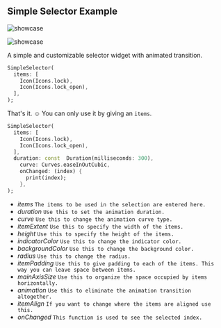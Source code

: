 ## Simple Selector Example

![showcase](https://github.com/sameteyisan/simple_selector/blob/main/sample.gif)

![showcase](https://github.com/sameteyisan/simple_selector/blob/main/sample_2.gif)

A simple and customizable selector widget with animated transition.

```dart
SimpleSelector(
  items: [
    Icon(Icons.lock),
    Icon(Icons.lock_open),
  ],
);
```

That's it. ☺️ You can only use it by giving an ``items``.

```dart
SimpleSelector(
  items: [
    Icon(Icons.lock),
    Icon(Icons.lock_open),
  ],
  duration: const  Duration(milliseconds: 300),
	curve: Curves.easeInOutCubic,
	onChanged: (index) {
	  print(index);
	},
);
```

 - *items*  `The items to be used in the selection are entered here.`
 - *duration*  `Use this to set the animation duration.`
 - *curve*  `Use this to change the animation curve type.`
 - *itemExtent*  `Use this to specify the width of the items.`
 - *height*  `Use this to specify the height of the items.`
 - *indicatorColor*  `Use this to change the indicator color.`
 - *backgroundColor*  `Use this to change the background color.`
 - *radius*  `Use this to change the radius.`
 - *itemPadding*  `Use this to give padding to each of the items. This way you can leave space between items.`
 - *mainAxisSize*  `Use this to organize the space occupied by items horizontally.`
 - *animation*  `Use this to eliminate the animation transition altogether.`
 - *itemAlign*  `If you want to change where the items are aligned use this.`
 - *onChanged*  `This function is used to see the selected index.`